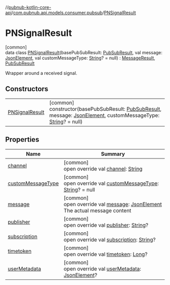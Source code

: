 //[pubnub-kotlin-core-api](../../../index.md)/[com.pubnub.api.models.consumer.pubsub](../index.md)/[PNSignalResult](index.md)

# PNSignalResult

[common]\
data class [PNSignalResult](index.md)(basePubSubResult: [PubSubResult](../-pub-sub-result/index.md), val message: [JsonElement](../../com.pubnub.api/-json-element/index.md), val customMessageType: [String](https://kotlinlang.org/api/core/kotlin-stdlib/kotlin/-string/index.html)? = null) : [MessageResult](../-message-result/index.md), [PubSubResult](../-pub-sub-result/index.md)

Wrapper around a received signal.

## Constructors

| | |
|---|---|
| [PNSignalResult](-p-n-signal-result.md) | [common]<br>constructor(basePubSubResult: [PubSubResult](../-pub-sub-result/index.md), message: [JsonElement](../../com.pubnub.api/-json-element/index.md), customMessageType: [String](https://kotlinlang.org/api/core/kotlin-stdlib/kotlin/-string/index.html)? = null) |

## Properties

| Name | Summary |
|---|---|
| [channel](../-pub-sub-result/channel.md) | [common]<br>open override val [channel](../-pub-sub-result/channel.md): [String](https://kotlinlang.org/api/core/kotlin-stdlib/kotlin/-string/index.html) |
| [customMessageType](custom-message-type.md) | [common]<br>open override val [customMessageType](custom-message-type.md): [String](https://kotlinlang.org/api/core/kotlin-stdlib/kotlin/-string/index.html)? = null |
| [message](message.md) | [common]<br>open override val [message](message.md): [JsonElement](../../com.pubnub.api/-json-element/index.md)<br>The actual message content |
| [publisher](../-pub-sub-result/publisher.md) | [common]<br>open override val [publisher](../-pub-sub-result/publisher.md): [String](https://kotlinlang.org/api/core/kotlin-stdlib/kotlin/-string/index.html)? |
| [subscription](../-pub-sub-result/subscription.md) | [common]<br>open override val [subscription](../-pub-sub-result/subscription.md): [String](https://kotlinlang.org/api/core/kotlin-stdlib/kotlin/-string/index.html)? |
| [timetoken](../-pub-sub-result/timetoken.md) | [common]<br>open override val [timetoken](../-pub-sub-result/timetoken.md): [Long](https://kotlinlang.org/api/core/kotlin-stdlib/kotlin/-long/index.html)? |
| [userMetadata](../-pub-sub-result/user-metadata.md) | [common]<br>open override val [userMetadata](../-pub-sub-result/user-metadata.md): [JsonElement](../../com.pubnub.api/-json-element/index.md)? |
